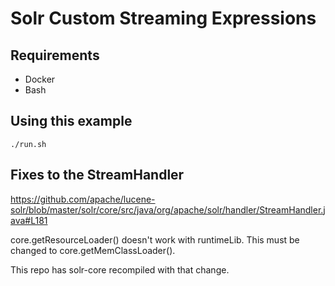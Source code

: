 # Solr Custom Streaming Expressions

## Requirements
* Docker
* Bash

## Using this example
`./run.sh`

## Fixes to the StreamHandler
https://github.com/apache/lucene-solr/blob/master/solr/core/src/java/org/apache/solr/handler/StreamHandler.java#L181

core.getResourceLoader() doesn't work with runtimeLib. This must be changed to core.getMemClassLoader().

This repo has solr-core recompiled with that change.


